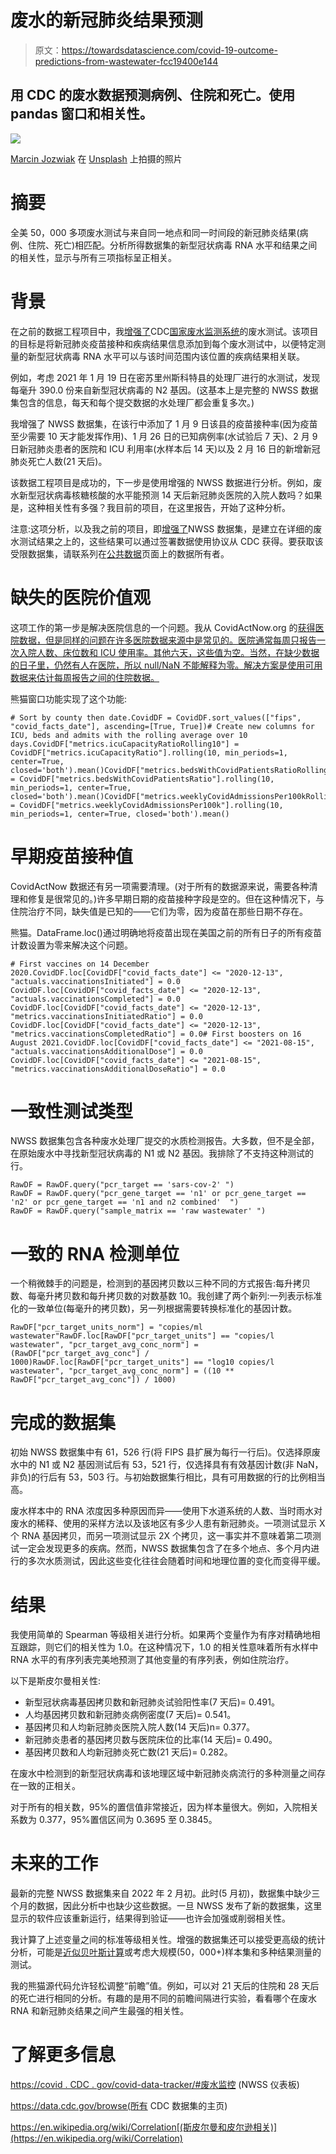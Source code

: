 # 废水的新冠肺炎结果预测

> 原文：<https://towardsdatascience.com/covid-19-outcome-predictions-from-wastewater-fcc19400e144>

## 用 CDC 的废水数据预测病例、住院和死亡。使用 pandas 窗口和相关性。

![](img/eb719979d0261d69261bdf8522703ea1.png)

[Marcin Jozwiak](https://unsplash.com/@marcinjozwiak?utm_source=unsplash&utm_medium=referral&utm_content=creditCopyText) 在 [Unsplash](https://unsplash.com/s/photos/sewage?utm_source=unsplash&utm_medium=referral&utm_content=creditCopyText) 上拍摄的照片

# 摘要

全美 50，000 多项废水测试与来自同一地点和同一时间段的新冠肺炎结果(病例、住院、死亡)相匹配。分析所得数据集的新型冠状病毒 RNA 水平和结果之间的相关性，显示与所有三项指标呈正相关。

# 背景

在之前的数据工程项目中，我[增强了](/sars-cov-2-wastewater-data-enhanced-9717d8197f98)CDC[国家废水监测系统](https://www.cdc.gov/healthywater/surveillance/wastewater-surveillance/wastewater-surveillance.html)的废水测试。该项目的目标是将新冠肺炎疫苗接种和疾病结果信息添加到每个废水测试中，以便特定测量的新型冠状病毒 RNA 水平可以与该时间范围内该位置的疾病结果相关联。

例如，考虑 2021 年 1 月 19 日在密苏里州斯科特县的处理厂进行的水测试，发现每毫升 390.0 份来自新型冠状病毒的 N2 基因。(这基本上是完整的 NWSS 数据集包含的信息，每天和每个提交数据的水处理厂都会重复多次。)

我增强了 NWSS 数据集，在该行中添加了 1 月 9 日该县的疫苗接种率(因为疫苗至少需要 10 天才能发挥作用)、1 月 26 日的已知病例率(水试验后 7 天)、2 月 9 日新冠肺炎患者的医院和 ICU 利用率(水样本后 14 天)以及 2 月 16 日的新增新冠肺炎死亡人数(21 天后)。

该数据工程项目是成功的，下一步是使用增强的 NWSS 数据进行分析。例如，废水新型冠状病毒核糖核酸的水平能预测 14 天后新冠肺炎医院的入院人数吗？如果是，这种相关性有多强？我目前的项目，在这里报告，开始了这种分析。

注意:这项分析，以及我之前的项目，即[增强了](/sars-cov-2-wastewater-data-enhanced-9717d8197f98)NWSS 数据集，是建立在详细的废水测试结果之上的，这些结果可以通过签署数据使用协议从 CDC 获得。要获取该受限数据集，请联系列在[公共数据](https://data.cdc.gov/Public-Health-Surveillance/NWSS-Public-SARS-CoV-2-Wastewater-Metric-Data/2ew6-ywp6)页面上的数据所有者。

# 缺失的医院价值观

这项工作的第一步是解决医院信息的一个问题。我从 CovidActNow.org 的[获得医院数据，但是同样的问题在许多医院数据来源中是常见的。医院通常每周只报告一次入院人数、床位数和 ICU 使用率。其他六天，这些值为空。当然，在缺少数据的日子里，仍然有人在医院，所以 null/NaN 不能解释为零。解决方案是使用可用数据来估计每周报告之间的住院数据。](https://covidactnow.org/)

熊猫窗口功能实现了这个功能:

```
# Sort by county then date.CovidDF = CovidDF.sort_values(["fips", "covid_facts_date"], ascending=[True, True])# Create new columns for ICU, beds and admits with the rolling average over 10 days.CovidDF["metrics.icuCapacityRatioRolling10"] = CovidDF["metrics.icuCapacityRatio"].rolling(10, min_periods=1, center=True, closed='both').mean()CovidDF["metrics.bedsWithCovidPatientsRatioRolling10"] = CovidDF["metrics.bedsWithCovidPatientsRatio"].rolling(10, min_periods=1, center=True, closed='both').mean()CovidDF["metrics.weeklyCovidAdmissionsPer100kRolling10"] = CovidDF["metrics.weeklyCovidAdmissionsPer100k"].rolling(10, min_periods=1, center=True, closed='both').mean()
```

# 早期疫苗接种值

CovidActNow 数据还有另一项需要清理。(对于所有的数据源来说，需要各种清理和修复是很常见的。)许多早期日期的疫苗接种字段是空的。但在这种情况下，与住院治疗不同，缺失值是已知的——它们为零，因为疫苗在那些日期不存在。

熊猫。DataFrame.loc()通过明确地将疫苗出现在美国之前的所有日子的所有疫苗计数设置为零来解决这个问题。

```
# First vaccines on 14 December 2020.CovidDF.loc[CovidDF["covid_facts_date"] <= "2020-12-13", "actuals.vaccinationsInitiated"] = 0.0
CovidDF.loc[CovidDF["covid_facts_date"] <= "2020-12-13", "actuals.vaccinationsCompleted"] = 0.0
CovidDF.loc[CovidDF["covid_facts_date"] <= "2020-12-13", "metrics.vaccinationsInitiatedRatio"] = 0.0
CovidDF.loc[CovidDF["covid_facts_date"] <= "2020-12-13", "metrics.vaccinationsCompletedRatio"] = 0.0# First boosters on 16 August 2021.CovidDF.loc[CovidDF["covid_facts_date"] <= "2021-08-15", "actuals.vaccinationsAdditionalDose"] = 0.0
CovidDF.loc[CovidDF["covid_facts_date"] <= "2021-08-15", "metrics.vaccinationsAdditionalDoseRatio"] = 0.0
```

# 一致性测试类型

NWSS 数据集包含各种废水处理厂提交的水质检测报告。大多数，但不是全部，在原始废水中寻找新型冠状病毒的 N1 或 N2 基因。我排除了不支持这种测试的行。

```
RawDF = RawDF.query("pcr_target == 'sars-cov-2' ")
RawDF = RawDF.query("pcr_gene_target == 'n1' or pcr_gene_target == 'n2' or pcr_gene_target == 'n1 and n2 combined'  ")
RawDF = RawDF.query("sample_matrix == 'raw wastewater' ")
```

# 一致的 RNA 检测单位

一个稍微棘手的问题是，检测到的基因拷贝数以三种不同的方式报告:每升拷贝数、每毫升拷贝数和每升拷贝数的对数基数 10。我创建了两个新列:一列表示标准化的一致单位(每毫升的拷贝数)，另一列根据需要转换标准化的基因计数。

```
RawDF["pcr_target_units_norm"] = "copies/ml wastewater"RawDF.loc[RawDF["pcr_target_units"] == "copies/l wastewater", "pcr_target_avg_conc_norm"] = (RawDF["pcr_target_avg_conc"] / 1000)RawDF.loc[RawDF["pcr_target_units"] == "log10 copies/l wastewater", "pcr_target_avg_conc_norm"] = ((10 ** RawDF["pcr_target_avg_conc"]) / 1000)
```

# 完成的数据集

初始 NWSS 数据集中有 61，526 行(将 FIPS 县扩展为每行一行后)。仅选择原废水中的 N1 或 N2 基因测试后有 53，521 行，仅选择具有有效基因计数(非 NaN，非负)的行后有 53，503 行。与初始数据集行相比，具有可用数据的行的比例相当高。

废水样本中的 RNA 浓度因多种原因而异——使用下水道系统的人数、当时雨水对废水的稀释、使用的采样方法以及该地区有多少人患有新冠肺炎。一项测试显示 X 个 RNA 基因拷贝，而另一项测试显示 2X 个拷贝，这一事实并不意味着第二项测试一定会发现更多的疾病。然而，NWSS 数据集包含了在多个地点、多个月内进行的多次水质测试，因此这些变化往往会随着时间和地理位置的变化而变得平缓。

# 结果

我使用简单的 Spearman 等级相关进行分析。如果两个变量作为有序对精确地相互跟踪，则它们的相关性为 1.0。在这种情况下，1.0 的相关性意味着所有水样中 RNA 水平的有序列表完美地预测了其他变量的有序列表，例如住院治疗。

以下是斯皮尔曼相关性:

*   新型冠状病毒基因拷贝数和新冠肺炎试验阳性率(7 天后)= 0.491。
*   人均基因拷贝数和新冠肺炎病例密度(7 天后)= 0.541。
*   基因拷贝和人均新冠肺炎医院入院人数(14 天后)n= 0.377。
*   新冠肺炎患者的基因拷贝数与医院床位的比率(14 天后)= 0.490。
*   基因拷贝数和人均新冠肺炎死亡数(21 天后)= 0.282。

在废水中检测到的新型冠状病毒和该地理区域中新冠肺炎病流行的多种测量之间存在一致的正相关。

对于所有的相关数，95%的置信值非常接近，因为样本量很大。例如，入院相关系数为 0.377，95%置信区间为 0.3695 至 0.3845。

# 未来的工作

最新的完整 NWSS 数据集来自 2022 年 2 月初。此时(5 月初)，数据集中缺少三个月的数据，因此分析中也缺少这些数据。一旦 NWSS 发布了新的数据集，这里显示的软件应该重新运行，结果得到验证——也许会加强或削弱相关性。

我计算了上述变量之间的标准等级相关性。增强的数据集还可以接受更高级的统计分析，可能是[近似贝叶斯计算](https://en.wikipedia.org/wiki/Approximate_Bayesian_computation)或考虑大规模(50，000+)样本集和多种结果测量的测试。

我的熊猫源代码允许轻松调整“前瞻”值。例如，可以对 21 天后的住院和 28 天后的死亡进行相同的分析。有趣的是用不同的前瞻间隔进行实验，看看哪个在废水 RNA 和新冠肺炎结果之间产生最强的相关性。

# 了解更多信息

[https://covid . CDC . gov/covid-data-tracker/#废水监控](https://covid.cdc.gov/covid-data-tracker/#wastewater-surveillance) (NWSS 仪表板)

https://data.cdc.gov/browse(所有 CDC 数据集的主页)

https://en.wikipedia.org/wiki/Correlation[(斯皮尔曼和皮尔逊相关)](https://en.wikipedia.org/wiki/Correlation)